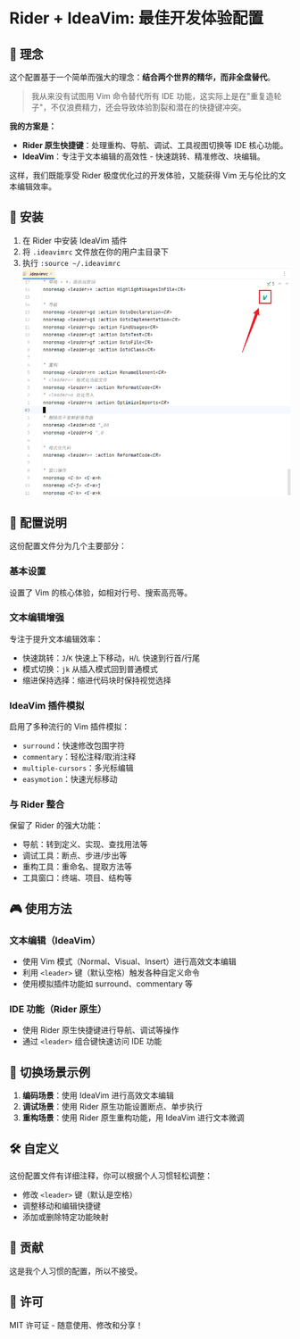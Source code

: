 # Rider + IdeaVim: 最佳开发体验配置

## 🚀 理念

这个配置基于一个简单而强大的理念：**结合两个世界的精华，而非全盘替代**。

> 我从来没有试图用 Vim 命令替代所有 IDE 功能，这实际上是在"重复造轮子"，不仅浪费精力，还会导致体验割裂和潜在的快捷键冲突。

**我的方案是：**
- **Rider 原生快捷键**：处理重构、导航、调试、工具视图切换等 IDE 核心功能。
- **IdeaVim**：专注于文本编辑的高效性 - 快速跳转、精准修改、块编辑。

这样，我们既能享受 Rider 极度优化过的开发体验，又能获得 Vim 无与伦比的文本编辑效率。

## 🔧 安装

1. 在 Rider 中安装 IdeaVim 插件
2. 将 `.ideavimrc` 文件放在你的用户主目录下
3. 执行 `:source ~/.ideavimrc`
![image](image.png)

## 📝 配置说明

这份配置文件分为几个主要部分：

### 基本设置
设置了 Vim 的核心体验，如相对行号、搜索高亮等。

### 文本编辑增强
专注于提升文本编辑效率：
- 快速跳转：`J`/`K` 快速上下移动，`H`/`L` 快速到行首/行尾
- 模式切换：`jk` 从插入模式回到普通模式
- 缩进保持选择：缩进代码块时保持视觉选择

### IdeaVim 插件模拟
启用了多种流行的 Vim 插件模拟：
- `surround`：快速修改包围字符
- `commentary`：轻松注释/取消注释
- `multiple-cursors`：多光标编辑
- `easymotion`：快速光标移动

### 与 Rider 整合
保留了 Rider 的强大功能：
- 导航：转到定义、实现、查找用法等
- 调试工具：断点、步进/步出等
- 重构工具：重命名、提取方法等
- 工具窗口：终端、项目、结构等

## 🎮 使用方法

### 文本编辑（IdeaVim）
- 使用 Vim 模式（Normal、Visual、Insert）进行高效文本编辑
- 利用 `<leader>` 键（默认空格）触发各种自定义命令
- 使用模拟插件功能如 surround、commentary 等

### IDE 功能（Rider 原生）
- 使用 Rider 原生快捷键进行导航、调试等操作
- 通过 `<leader>` 组合键快速访问 IDE 功能

## 🔄 切换场景示例

1. **编码场景**：使用 IdeaVim 进行高效文本编辑
2. **调试场景**：使用 Rider 原生功能设置断点、单步执行
3. **重构场景**：使用 Rider 原生重构功能，用 IdeaVim 进行文本微调

## 🛠️ 自定义

这份配置文件有详细注释，你可以根据个人习惯轻松调整：
- 修改 `<leader>` 键（默认是空格）
- 调整移动和编辑快捷键
- 添加或删除特定功能映射

## 🤝 贡献

这是我个人习惯的配置，所以不接受。

## 📜 许可

MIT 许可证 - 随意使用、修改和分享！
